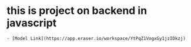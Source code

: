 # this is project on backend in javascript
    - [Model Link](https://app.eraser.io/workspace/YtPqZ1VogxGy1jzIDkzj)